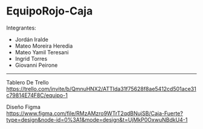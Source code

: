 # EquipoRojo-Caja
Integrantes:
- Jordán Iralde
- Mateo Moreira Heredia
- Mateo Yamil Teresani
- Ingrid Torres
- Giovanni Peirone

------------

Tablero De Trello
https://trello.com/invite/b/QmnuHNX2/ATTIda31f75628f8ae5412cd501ace31c79814E74F8C/equipo-1

Diseño Figma
https://www.figma.com/file/RMzAMzro9WTrT2qdBNujSB/Caja-Fuerte?type=design&node-id=0%3A1&mode=design&t=UjMkP0OxwuNBdkU4-1
